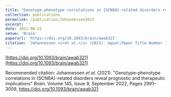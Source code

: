 ```yaml
---
title: "Genotype-phenotype correlations in {SCN8A}-related disorders reveal prognostic and therapeutic implications"
collection: publications
permalink: /publication/Johannessen2021
excerpt: ''
date: 2021-08-25
venue: 'Brain'
paperurl: 'https://doi.org/10.1093/brain/awab321'
citation: 'Johannessen <i>et al.</i> (2021). &quot;Paper Title Number 1.&quot; <i>Brain</i>. 145(9).'
---
```


[https://doi.org/10.1093/brain/awab321](https://doi.org/10.1093/brain/awab321)

Recommended citation: Johannessen <i>et al.</i> (2021). "Genotype-phenotype correlations in {SCN8A}-related disorders reveal prognostic and therapeutic implications" <i>Brain</i>. Volume 145, Issue 9, September 2022, Pages 2991–3009, https://doi.org/10.1093/brain/awab321
